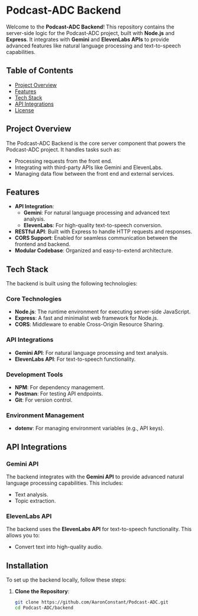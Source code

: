 # Podcast-ADC Backend

Welcome to the **Podcast-ADC Backend**! This repository contains the server-side logic for the Podcast-ADC project, built with **Node.js** and **Express**. It integrates with **Gemini** and **ElevenLabs APIs** to provide advanced features like natural language processing and text-to-speech capabilities.

## Table of Contents
- [Project Overview](#project-overview)
- [Features](#features)
- [Tech Stack](#tech-stack)
- [API Integrations](#api-integrations)
- [License](#license)

## Project Overview

The Podcast-ADC Backend is the core server component that powers the Podcast-ADC project. It handles tasks such as:

- Processing requests from the front end.
- Integrating with third-party APIs like Gemini and ElevenLabs.
- Managing data flow between the front end and external services.

## Features

- **API Integration**:
  - **Gemini**: For natural language processing and advanced text analysis.
  - **ElevenLabs**: For high-quality text-to-speech conversion.
- **RESTful API**: Built with Express to handle HTTP requests and responses.
- **CORS Support**: Enabled for seamless communication between the frontend and backend.
- **Modular Codebase**: Organized and easy-to-extend architecture.

## Tech Stack

The backend is built using the following technologies:

### Core Technologies
- **Node.js**: The runtime environment for executing server-side JavaScript.
- **Express**: A fast and minimalist web framework for Node.js.
- **CORS**: Middleware to enable Cross-Origin Resource Sharing.

### API Integrations
- **Gemini API**: For natural language processing and text analysis.
- **ElevenLabs API**: For text-to-speech functionality.

### Development Tools
- **NPM**: For dependency management.
- **Postman**: For testing API endpoints.
- **Git**: For version control.

### Environment Management
- **dotenv**: For managing environment variables (e.g., API keys).

## API Integrations

### Gemini API
The backend integrates with the **Gemini API** to provide advanced natural language processing capabilities. This includes:
- Text analysis.
- Topic extraction.

### ElevenLabs API
The backend uses the **ElevenLabs API** for text-to-speech functionality. This allows you to:
- Convert text into high-quality audio.


## Installation

To set up the backend locally, follow these steps:

1. **Clone the Repository**:
   ```bash
   git clone https://github.com/AaronConstant/Podcast-ADC.git
   cd Podcast-ADC/backend
